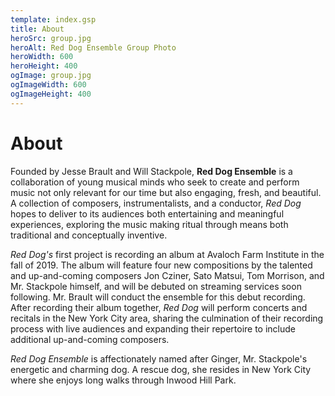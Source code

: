 ```yaml
---
template: index.gsp
title: About
heroSrc: group.jpg
heroAlt: Red Dog Ensemble Group Photo
heroWidth: 600
heroHeight: 400
ogImage: group.jpg
ogImageWidth: 600
ogImageHeight: 400
---
```


# About

Founded by Jesse Brault and Will Stackpole, **Red Dog Ensemble** is a collaboration of young musical minds who seek to create and perform music not only relevant for our time but also engaging, fresh, and beautiful. A collection of composers, instrumentalists, and a conductor, _Red Dog_ hopes to deliver to its audiences both entertaining and meaningful experiences, exploring the music making ritual through means both traditional and conceptually inventive.

_Red Dog's_ first project is recording an album at Avaloch Farm Institute in the fall of 2019. The album will feature four new compositions by the talented and up-and-coming composers Jon Cziner, Sato Matsui, Tom Morrison, and Mr. Stackpole himself, and will be debuted on streaming services soon following. Mr. Brault will conduct the ensemble for this debut recording. After recording their album together, _Red Dog_ will perform concerts and recitals in the New York City area, sharing the culmination of their recording process with live audiences and expanding their repertoire to include additional up-and-coming composers.

_Red Dog Ensemble_ is affectionately named after Ginger, Mr. Stackpole's energetic and charming dog. A rescue dog, she resides in New York City where she enjoys long walks through Inwood Hill Park.
